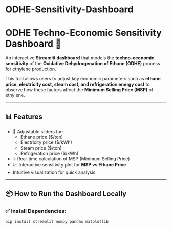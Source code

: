 # ODHE-Sensitivity-Dashboard
# ODHE Techno-Economic Sensitivity Dashboard 🚀

An interactive **Streamlit dashboard** that models the **techno-economic sensitivity** of the **Oxidative Dehydrogenation of Ethane (ODHE)** process for ethylene production.

This tool allows users to adjust key economic parameters such as **ethane price, electricity cost, steam cost, and refrigeration energy cost** to observe how these factors affect the **Minimum Selling Price (MSP)** of ethylene.

---

## 📊 Features

- 🔧 Adjustable sliders for:
  - Ethane price ($/ton)
  - Electricity price ($/kWh)
  - Steam price ($/ton)
  - Refrigeration price ($/kWh)
- 💡 Real-time calculation of MSP (Minimum Selling Price)
- 📈 Interactive sensitivity plot for **MSP vs Ethane Price**
- Intuitive visualization for quick analysis

---

## 📦 How to Run the Dashboard Locally

### ✅ Install Dependencies:

```bash
pip install streamlit numpy pandas matplotlib
